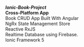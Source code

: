 
***Ionic-Book-Project<br>***
**Cross-Platform App<br>**
Book CRUD App
Built With Angular<br> 
NgRx State Management Store<br>
Reactive RxJS<br>
Realtime Database using Firebase.<br>
Ionic Framework 5

